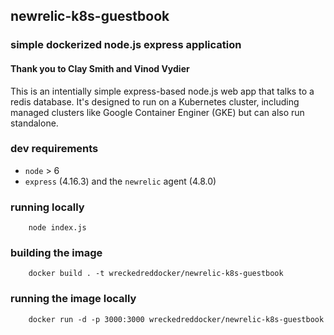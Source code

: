 ## newrelic-k8s-guestbook
### simple dockerized node.js express application
#### Thank you to Clay Smith and Vinod Vydier

This is an intentially simple express-based node.js web app that talks to a redis database. It's designed to run on a Kubernetes cluster, including managed clusters like Google Container Enginer (GKE) but can also run standalone. 

### dev requirements

* `node` > 6
* `express` (4.16.3) and the `newrelic` agent (4.8.0)

### running locally

```
    node index.js
```

### building the image

```
    docker build . -t wreckedreddocker/newrelic-k8s-guestbook
```

### running the image locally

```
    docker run -d -p 3000:3000 wreckedreddocker/newrelic-k8s-guestbook
```
